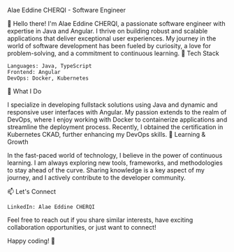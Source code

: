 Alae Eddine CHERQI - Software Engineer

👋 Hello there! I'm Alae Eddine CHERQI, a passionate software engineer with expertise in Java and Angular. I thrive on building robust and scalable applications that deliver exceptional user experiences. My journey in the world of software development has been fueled by curiosity, a love for problem-solving, and a commitment to continuous learning.
🔧 Tech Stack

    Languages: Java, TypeScript
    Frontend: Angular
    DevOps: Docker, Kubernetes

🚀 What I Do

I specialize in developing fullstack solutions using Java and dynamic and responsive user interfaces with Angular. My passion extends to the realm of DevOps, where I enjoy working with Docker to containerize applications and streamline the deployment process.
Recently, I obtained the certification in Kubernetes CKAD, further enhancing my DevOps skills.
🌱 Learning & Growth

In the fast-paced world of technology, I believe in the power of continuous learning. I am always exploring new tools, frameworks, and methodologies to stay ahead of the curve. Sharing knowledge is a key aspect of my journey, and I actively contribute to the developer community.

📫 Let's Connect

    LinkedIn: Alae Eddine CHERQI

Feel free to reach out if you share similar interests, have exciting collaboration opportunities, or just want to connect!

Happy coding! 🚀
